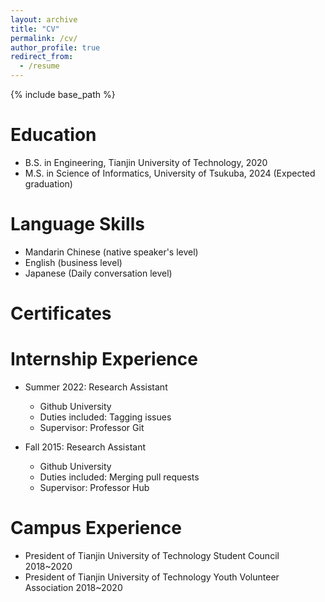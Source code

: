 ```yaml
---
layout: archive
title: "CV"
permalink: /cv/
author_profile: true
redirect_from:
  - /resume
---
```


{% include base_path %}

Education
======
* B.S. in Engineering, Tianjin University of Technology, 2020
* M.S. in Science of Informatics, University of Tsukuba, 2024 (Expected graduation)

Language Skills
======
* Mandarin Chinese (native speaker's level)
* English (business level)
* Japanese (Daily conversation level)

Certificates
======

  
Internship Experience
======
* Summer 2022: Research Assistant
  * Github University
  * Duties included: Tagging issues
  * Supervisor: Professor Git

* Fall 2015: Research Assistant
  * Github University
  * Duties included: Merging pull requests
  * Supervisor: Professor Hub
  
  
Campus Experience
======
* President of Tianjin University of Technology Student Council 2018~2020
* President of Tianjin University of Technology Youth Volunteer Association 2018~2020
